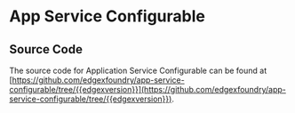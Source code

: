 # App Service Configurable

## Source Code

The source code for Application Service Configurable can be found at [https://github.com/edgexfoundry/app-service-configurable/tree/{{edgexversion}}](https://github.com/edgexfoundry/app-service-configurable/tree/{{edgexversion}}).

